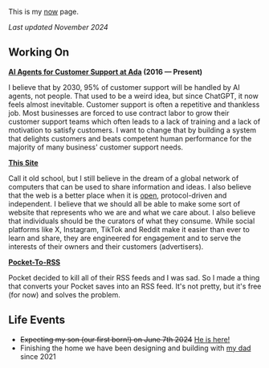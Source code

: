 This is my [now](https://nownownow.com/about) page.

_Last updated November 2024_

## Working On

**[AI Agents for Customer Support at Ada](https://ada.support) (2016 — Present)**

I believe that by 2030, 95% of customer support will be handled by AI agents, not people. That used to be a weird idea, but since ChatGPT, it now feels almost inevitable. Customer support is often a repetitive and thankless job. Most businesses are forced to use contract labor to grow their customer support teams which often leads to a lack of training and a lack of motivation to satisfy customers. I want to change that by building a system that delights customers and beats competent human performance for the majority of many business' customer support needs.

**[This Site](https://dhariri.com)**

Call it old school, but I still believe in the dream of a global network of computers that can be used to share information and ideas. I also believe that the web is a better place when it is [open](https://github.com/davidhariri/site), protocol-driven and independent. I believe that we should all be able to make some sort of website that represents who we are and what we care about. I also believe that individuals should be the curators of what they consume. While social platforms like X, Instagram, TikTok and Reddit make it easier than ever to learn and share, they are engineered for engagement and to serve the interests of their owners and their customers (advertisers).

**[Pocket-To-RSS](https://pocket-rss.com)**

Pocket decided to kill all of their RSS feeds and I was sad. So I made a thing that converts your Pocket saves into an RSS feed. It's not pretty, but it's free (for now) and solves the problem.


## Life Events
- ~~Expecting my son (our first born!) on June 7th 2024~~ [He is here!](/blog/jasper)
- Finishing the home we have been designing and building with [my dad](https://en.wikipedia.org/wiki/Siamak_Hariri) since 2021